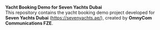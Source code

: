 **Yacht Booking Demo for Seven Yachts Dubai**  
This repository contains the yacht booking demo project developed for **Seven Yachts Dubai** (https://sevenyachts.ae/), created by **OmnyCom Communications FZE**.
